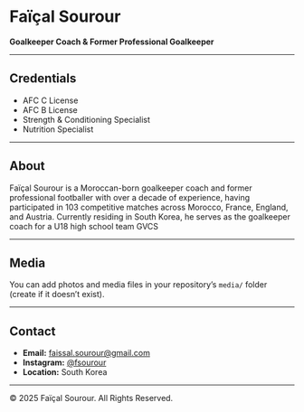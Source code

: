 
# Faïçal Sourour

**Goalkeeper Coach & Former Professional Goalkeeper**

---

## Credentials

- AFC C License
- AFC B License
- Strength & Conditioning Specialist
- Nutrition Specialist

---

## About

Faïçal Sourour is a Moroccan-born goalkeeper coach and former professional footballer with over a decade of experience, having participated in 103 competitive matches across Morocco, France, England, and Austria. Currently residing in South Korea, he serves as the goalkeeper coach for a U18 high school team GVCS 

---

## Media

You can add photos and media files in your repository’s `media/` folder (create if it doesn’t exist).

---

## Contact

- **Email:** faissal.sourour@gmail.com 
- **Instagram:** [@fsourour](https://instagram.com/fsourour)  
- **Location:** South Korea

---

© 2025 Faïçal Sourour. All Rights Reserved.

